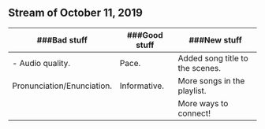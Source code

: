 ## Stream of October 11, 2019
|###Bad stuff|###Good stuff|###New stuff|
|-|-|-|
| - Audio quality.|Pace.|Added song title to the scenes.|
|Pronunciation/Enunciation.|Informative.|More songs in the playlist.|
|||More ways to connect!|
